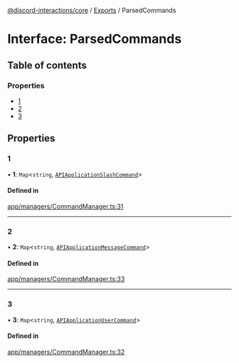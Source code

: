[@discord-interactions/core](../README.md) / [Exports](../modules.md) / ParsedCommands

# Interface: ParsedCommands

## Table of contents

### Properties

- [1](ParsedCommands.md#1)
- [2](ParsedCommands.md#2)
- [3](ParsedCommands.md#3)

## Properties

### 1

• **1**: `Map`<`string`, [`APIApplicationSlashCommand`](APIApplicationSlashCommand.md)\>

#### Defined in

[app/managers/CommandManager.ts:31](https://github.com/ssMMiles/discord-interactions/blob/e15756f/packages/core/src/app/managers/CommandManager.ts#L31)

___

### 2

• **2**: `Map`<`string`, [`APIApplicationMessageCommand`](APIApplicationMessageCommand.md)\>

#### Defined in

[app/managers/CommandManager.ts:33](https://github.com/ssMMiles/discord-interactions/blob/e15756f/packages/core/src/app/managers/CommandManager.ts#L33)

___

### 3

• **3**: `Map`<`string`, [`APIApplicationUserCommand`](APIApplicationUserCommand.md)\>

#### Defined in

[app/managers/CommandManager.ts:32](https://github.com/ssMMiles/discord-interactions/blob/e15756f/packages/core/src/app/managers/CommandManager.ts#L32)
